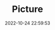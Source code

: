 ---
weight: 1
images:
- /images/edited/83.jpeg
title: Picture
date: 2022-10-24 22:59:53
tags: [luminar neo,work]
---